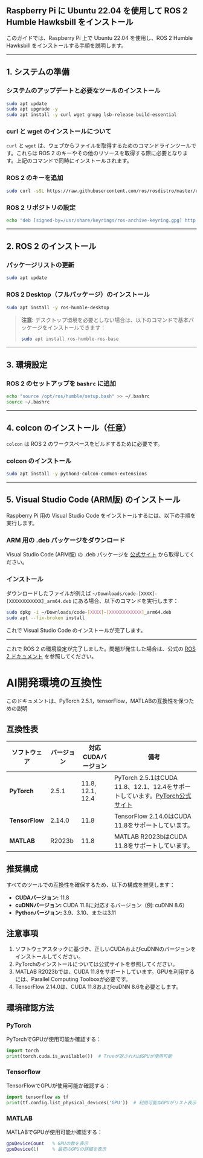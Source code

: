 ## Raspberry Pi に Ubuntu 22.04 を使用して ROS 2 Humble Hawksbill をインストール

このガイドでは、Raspberry Pi 上で Ubuntu 22.04 を使用し、ROS 2 Humble Hawksbill をインストールする手順を説明します。

---

## 1. システムの準備

### システムのアップデートと必要なツールのインストール
```bash
sudo apt update
sudo apt upgrade -y
sudo apt install -y curl wget gnupg lsb-release build-essential
```

### curl と wget のインストールについて
`curl` と `wget` は、ウェブからファイルを取得するためのコマンドラインツールです。これらは ROS 2 のキーやその他のリソースを取得する際に必要となります。上記のコマンドで同時にインストールされます。

### ROS 2 のキーを追加
```bash
sudo curl -sSL https://raw.githubusercontent.com/ros/rosdistro/master/ros.asc | gpg --dearmor -o /usr/share/keyrings/ros-archive-keyring.gpg
```

### ROS 2 リポジトリの設定
```bash
echo "deb [signed-by=/usr/share/keyrings/ros-archive-keyring.gpg] http://packages.ros.org/ros2/ubuntu $(lsb_release -cs) main" | sudo tee /etc/apt/sources.list.d/ros2.list > /dev/null
```

---

## 2. ROS 2 のインストール

### パッケージリストの更新
```bash
sudo apt update
```

### ROS 2 Desktop（フルパッケージ）のインストール
```bash
sudo apt install -y ros-humble-desktop
```

> **注意:** デスクトップ環境を必要としない場合は、以下のコマンドで基本パッケージをインストールできます：
> ```bash
> sudo apt install ros-humble-ros-base
> ```

---

## 3. 環境設定

### ROS 2 のセットアップを `bashrc` に追加
```bash
echo "source /opt/ros/humble/setup.bash" >> ~/.bashrc
source ~/.bashrc
```

---

## 4. colcon のインストール（任意）

`colcon` は ROS 2 のワークスペースをビルドするために必要です。

### colcon のインストール
```bash
sudo apt install -y python3-colcon-common-extensions
```
---

## 5. Visual Studio Code (ARM版) のインストール

Raspberry Pi 用の Visual Studio Code をインストールするには、以下の手順を実行します。

### ARM 用の .deb パッケージをダウンロード
Visual Studio Code (ARM版) の .deb パッケージを [公式サイト](https://code.visualstudio.com/Download#) から取得してください。

### インストール
ダウンロードしたファイルが例えば `~/Downloads/code-[XXXX]-[XXXXXXXXXXXX]_arm64.deb` にある場合、以下のコマンドを実行します：

```bash
sudo dpkg -i ~/Downloads/code-[XXXX]-[XXXXXXXXXXXX]_arm64.deb
sudo apt --fix-broken install
```

これで Visual Studio Code のインストールが完了します。

---

これで ROS 2 の環境設定が完了しました。問題が発生した場合は、公式の [ROS 2 ドキュメント](https://docs.ros.org/en/humble/index.html) を参照してください。

# AI開発環境の互換性

このドキュメントは、PyTorch 2.5.1，tensorFlow，MATLABの互換性を保つための説明

## 互換性表

| ソフトウェア       | バージョン       | 対応CUDAバージョン       | 備考                                                                                   |
|------------------|------------------|-------------------------|-----------------------------------------------------------------------------------------|
| **PyTorch**      | 2.5.1            | 11.8, 12.1, 12.4        | PyTorch 2.5.1はCUDA 11.8、12.1、12.4をサポートしています。[PyTorch公式サイト](https://pytorch.org/get-started/locally/) |
| **TensorFlow**   | 2.14.0           | 11.8                    | TensorFlow 2.14.0はCUDA 11.8をサポートしています。                                      |
| **MATLAB**       | R2023b           | 11.8                    | MATLAB R2023bはCUDA 11.8をサポートしています。                                         |

## 推奨構成

すべてのツールでの互換性を確保するため、以下の構成を推奨します：

- **CUDAバージョン:** 11.8
- **cuDNNバージョン:** CUDA 11.8に対応するバージョン（例: cuDNN 8.6）
- **Pythonバージョン:** 3.9、3.10、または3.11

## 注意事項

1. ソフトウェアスタックに基づき、正しいCUDAおよびcuDNNのバージョンをインストールしてください。
2. PyTorchのインストールについては公式サイトを参照してください。
3. MATLAB R2023bでは、CUDA 11.8をサポートしています。GPUを利用するには、Parallel Computing Toolboxが必要です。
4. TensorFlow 2.14.0は、CUDA 11.8およびcuDNN 8.6を必要とします。

## 環境確認方法

### PyTorch
PyTorchでGPUが使用可能か確認する：
```python
import torch
print(torch.cuda.is_available())  # Trueが返されればGPUが使用可能
```
### Tensorflow
TensorFlowでGPUが使用可能か確認する：
```python
import tensorflow as tf
print(tf.config.list_physical_devices('GPU'))  # 利用可能なGPUがリスト表示される
```
### MATLAB
MATLABでGPUが使用可能か確認する：
```matlab
gpuDeviceCount   % GPUの数を表示
gpuDevice(1)     % 最初のGPUの詳細を表示
```
